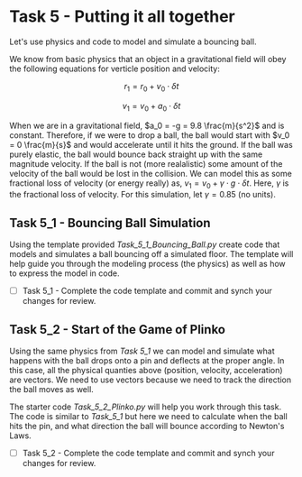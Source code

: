 # Task 5 - Putting it all together

Let's use physics and code to model and simulate a bouncing ball.

We know from basic physics that an object in a gravitational field will obey the following equations for verticle position and velocity:

$$ r_1 = r_0 + v_0 \cdot \delta t $$

$$ v_1 = v_0 + a_0 \cdot \delta t $$

When we are in a gravitational field, $a_0 = -g = 9.8 \frac{m}{s^2}$ and is constant.  Therefore, if we were to drop a ball, the ball would start with $v_0 = 0 \frac{m}{s}$ and would accelerate until it hits the ground.  If the ball was purely elastic, the ball would bounce back straight up with the same magnitude velocity.  If the ball is not (more realalistic) some amount of the velocity of the ball would be lost in the collision.  We can model this as some fractional loss of velocity (or energy really) as, $v_1 = v_0 + \gamma \cdot g \cdot \delta t$.  Here, $\gamma$ is the fractional loss of velocity.  For this simulation, let $\gamma=0.85$ (no units).

## Task 5_1 - Bouncing Ball Simulation
Using the template provided *Task_5_1_Bouncing_Ball.py* create code that models and simulates a ball bouncing off a simulated floor.  The template will help guide you through the modeling process (the physics) as well as how to express the model in code.

- [ ] Task 5_1 - Complete the code template and commit and synch your changes for review.


## Task 5_2 - Start of the Game of Plinko
Using the same physics from *Task 5_1* we can model and simulate what happens with the ball drops onto a pin and deflects at the proper angle.  In this case, all the physical quanties above (position, velocity, acceleration) are vectors.  We need to use vectors because we need to track the direction the ball moves as well.

The starter code *Task_5_2_Plinko.py* will help you work through this task.  The code is similar to *Task_5_1* but here we need to calculate when the ball hits the pin, and what direction the ball will bounce according to Newton's Laws.

- [ ] Task 5_2 - Complete the code template and commit and synch your changes for review.
